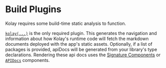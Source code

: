 # Build Plugins

Kolay requires some build-time static analysis to function.

[`kolay(...)`][plugin-kolay] is the only required plugin. This generates the navigation and information about how Kolay's runtime code will fetch the markdown documents deployed with the app's static assets. Optionally, if a list of packages is provided, apiDocs will be generated from your library's type declarations. Rendering these api docs uses the [Signature Components][ui-signature] or [`APIDocs`][ui-apiDocs] components.

[plugin-kolay]: /plugins/kolay.md
[ui-signature]: /Runtime/components/component-signature.md
[ui-apiDocs]: /Runtime/components/api-docs.md
